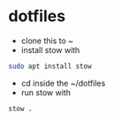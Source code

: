 # dotfiles

- clone this to ~
- install stow with

```bash
sudo apt install stow
```

- cd inside the ~/dotfiles
- run stow with

```bash
stow .
```
